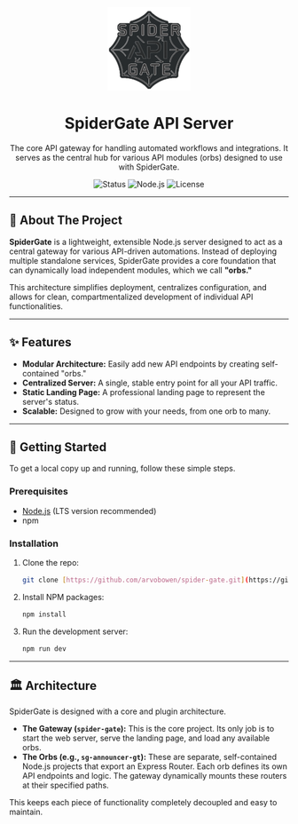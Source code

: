 <div align="center">
  <img src="https://raw.githubusercontent.com/arvobowen/spider-gate/main/assets/logo.png" alt="SpiderGate Logo" width="150"/>
</div>

<h1 align="center">SpiderGate API Server</h1>

<div align="center">
  The core API gateway for handling automated workflows and integrations. It serves as the central hub for various API modules (orbs) designed to use with SpiderGate.
</div>

<div align="center">

![Status](https://img.shields.io/badge/Status-Active-brightgreen?style=for-the-badge)
![Node.js](https://img.shields.io/badge/Node.js-20.x-339933?style=for-the-badge&logo=nodedotjs)
![License](https://img.shields.io/badge/License-CC--BY--NC--SA--4.0-blue?style=for-the-badge)

</div>

---

## 🎯 About The Project

**SpiderGate** is a lightweight, extensible Node.js server designed to act as a central gateway for various API-driven automations. Instead of deploying multiple standalone services, SpiderGate provides a core foundation that can dynamically load independent modules, which we call **"orbs."**

This architecture simplifies deployment, centralizes configuration, and allows for clean, compartmentalized development of individual API functionalities.

---

## ✨ Features

* **Modular Architecture:** Easily add new API endpoints by creating self-contained "orbs."
* **Centralized Server:** A single, stable entry point for all your API traffic.
* **Static Landing Page:** A professional landing page to represent the server's status.
* **Scalable:** Designed to grow with your needs, from one orb to many.

---

## 🚀 Getting Started

To get a local copy up and running, follow these simple steps.

### Prerequisites

* [Node.js](https://nodejs.org/) (LTS version recommended)
* npm

### Installation

1.  Clone the repo:
    ```bash
    git clone [https://github.com/arvobowen/spider-gate.git](https://github.com/arvobowen/spider-gate.git)
    ```
2.  Install NPM packages:
    ```bash
    npm install
    ```
3.  Run the development server:
    ```bash
    npm run dev
    ```

---

## 🏛️ Architecture

SpiderGate is designed with a core and plugin architecture.

* **The Gateway (`spider-gate`):** This is the core project. Its only job is to start the web server, serve the landing page, and load any available orbs.
* **The Orbs (e.g., `sg-announcer-gt`):** These are separate, self-contained Node.js projects that export an Express Router. Each orb defines its own API endpoints and logic. The gateway dynamically mounts these routers at their specified paths.

This keeps each piece of functionality completely decoupled and easy to maintain.
